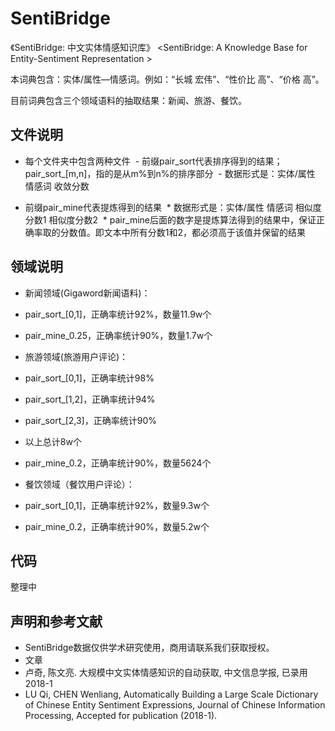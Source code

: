 # SentiBridge

《SentiBridge: 中文实体情感知识库》
<SentiBridge: A Knowledge Base for Entity-Sentiment Representation >

本词典包含：实体/属性—情感词。例如：“长城  宏伟”、“性价比  高”、“价格  高”。

目前词典包含三个领域语料的抽取结果：新闻、旅游、餐饮。

## 文件说明

* 每个文件夹中包含两种文件
  - 前缀pair_sort代表排序得到的结果；pair_sort_[m,n]，指的是从m%到n%的排序部分
  - 数据形式是：实体/属性  情感词  收敛分数

* 前缀pair_mine代表提炼得到的结果
  * 数据形式是：实体/属性  情感词  相似度分数1  相似度分数2
  * pair_mine后面的数字是提炼算法得到的结果中，保证正确率取的分数值。即文本中所有分数1和2，都必须高于该值并保留的结果

## 领域说明

* 新闻领域(Gigaword新闻语料)：
 * pair_sort_[0,1]，正确率统计92%，数量11.9w个
 * pair_mine_0.25，正确率统计90%，数量1.7w个

* 旅游领域(旅游用户评论)：
 * pair_sort_[0,1]，正确率统计98%
 * pair_sort_[1,2]，正确率统计94%
 * pair_sort_[2,3]，正确率统计90%
 * 以上总计8w个
 * pair_mine_0.2，正确率统计90%，数量5624个

* 餐饮领域（餐饮用户评论）：
 * pair_sort_[0,1]，正确率统计92%，数量9.3w个
 * pair_mine_0.2，正确率统计90%，数量5.2w个


## 代码
整理中


## 声明和参考文献
* SentiBridge数据仅供学术研究使用，商用请联系我们获取授权。
* 文章
 * 卢奇, 陈文亮. 大规模中文实体情感知识的自动获取, 中文信息学报, 已录用2018-1
 * LU Qi, CHEN Wenliang, Automatically Building a Large Scale Dictionary of Chinese Entity Sentiment Expressions, Journal of Chinese Information Processing, Accepted for publication (2018-1).

